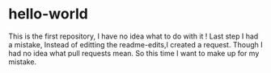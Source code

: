 # hello-world
This is the first repository, I have no idea what to do with it !
Last step I had a mistake, Instead of editting the readme-edits,I created a  request. Though I had no idea what pull requests mean. So this time I want to make up for my mistake.
